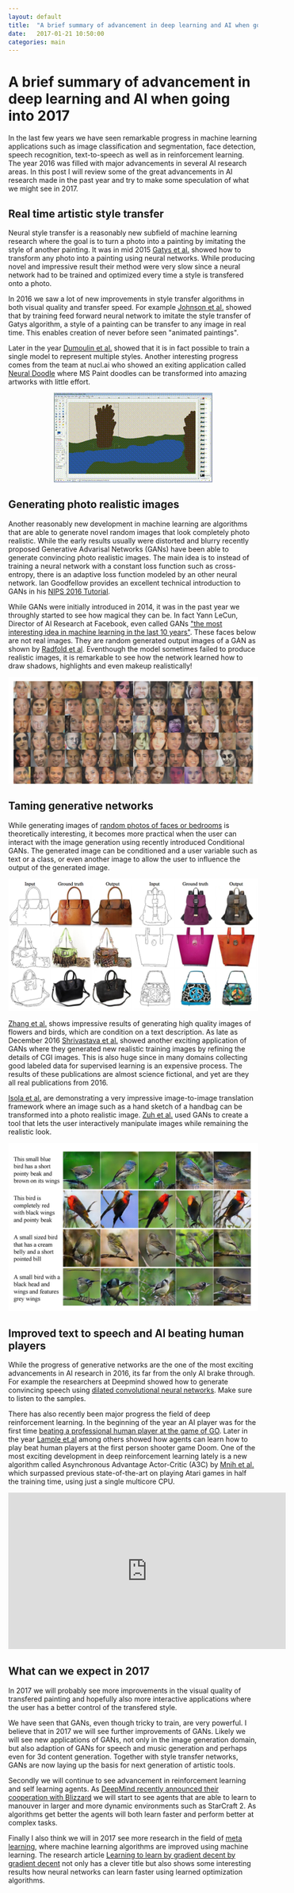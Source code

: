 ```yaml
---
layout: default
title:  "A brief summary of advancement in deep learning and AI when going into 2017"
date:   2017-01-21 10:50:00
categories: main
---
```

# A brief summary of advancement in deep learning and AI when going into 2017

In the last few years we have seen remarkable progress in machine learning applications such as image classification and segmentation, face detection, speech recognition, text-to-speech as well as in reinforcement learning. The year 2016 was filled with major advancements in several AI research areas. In this post I will review some of the great advancements in AI research made in the past year and try to make some speculation of what we might see in 2017.

## Real time artistic style transfer

Neural style transfer is a reasonably new subfield of machine learning research where the goal is to turn a photo into a painting by imitating the style of another painting. It was in mid 2015 [Gatys et al.](https://arxiv.org/abs/1508.06576) showed how to transform any photo into a painting using neural networks. While producing novel and impressive result their method were very slow since a neural network had to be trained and optimized every time a style is transfered onto a photo.

In 2016 we saw a lot of new improvements in style transfer algorithms in both visual quality and transfer speed. For example [Johnson et al.](https://arxiv.org/abs/1603.08155) showed that by training feed forward neural network to imitate the style transfer of Gatys algorithm, a style of a painting can be transfer to any image in real time. This enables creation of never before seen "animated paintings".

Later in the year [Dumoulin et al.](https://arxiv.org/abs/1610.07629) showed that it is in fact possible to train a single model to represent multiple styles. Another interesting progress comes from the team at nucl.ai who showed an exiting application called [Neural Doodle](https://nucl.ai/blog/neural-doodles/) where MS Paint doodles can be transformed into amazing artworks with little effort.

<!--

-->
<center><img src="/images/neural_doodle.gif" class="inline"/></center>


## Generating photo realistic images

Another reasonably new development in machine learning are algorithms that are able to generate novel random images that look completely photo realistic. While the early results usually were distorted and blurry recently proposed Generative Advarisal Networks (GANs) have been able to generate convincing photo realistic images. The main idea is to instead of training a neural network with a constant loss function such as cross-entropy, there is an adaptive loss function modeled by an other neural network. Ian Goodfellow provides an excellent technical introduction to GANs in his [NIPS 2016 Tutorial](https://arxiv.org/abs/1701.00160).

While GANs were initially introduced in 2014, it was in the past year we throughly started to see how magical they can be. In fact Yann LeCun, Director of AI Research at Facebook, even called GANs ["the most interesting idea in machine learning in the last 10 years"](https://www.quora.com/What-are-some-recent-and-potentially-upcoming-breakthroughs-in-deep-learning). These faces below are not real images. They are random generated output images of a GAN as shown by [Radfold et al](https://arxiv.org/abs/1511.06434). Eventhough the model sometimes failed to produce realistic images, it is remarkable to see how the network learned how to draw shadows, highlights and even makeup realistically!

<center><img src="/images/DCGAN_faces.png" class="inline"/></center>

## Taming generative networks

While generating images of [random photos of faces or bedrooms](https://github.com/Newmu/dcgan_code) is theoretically interesting, it becomes more practical when the user can interact with the image generation using recently introduced Conditional GANs. The generated image can be conditioned and a user variable such as text or a class, or even another image to allow the user to influence the output of the generated image.

<center><img src="/images/image-to-image_handbags.png" class="inline"/></center>

[Zhang et al.](https://arxiv.org/abs/1612.03242) shows impressive results of generating high quality images of flowers and birds, which are condition on a text description. As late as December 2016 [Shrivastava et al.](https://arxiv.org/abs/1612.07828) showed another exciting application of GANs where they generated new realistic training images by refining the details of CGI images. This is also huge since in many domains collecting good labeled data for supervised learning is an expensive process. The results of these publications are almost science fictional, and yet are they all real publications from 2016.

 [Isola et al.](https://arxiv.org/abs/1611.07004) are demonstrating a very impressive image-to-image translation framework where an image such as a hand sketch of a handbag can be transformed into a photo realistic image. [Zuh et al.](https://arxiv.org/abs/1609.03552v2) used GANs to create a tool that lets the user interactively manipulate images while remaining the realistic look.

<center><img src="/images/StackGAN_birds.png" class="inline"/></center>

## Improved text to speech and AI beating human players

While the progress of generative networks are the one of the most exciting advancements in AI research in 2016, its far from the only AI brake through. For example the researchers at Deepmind showed how to generate convincing speech using [dilated convolutional neural networks](https://deepmind.com/blog/wavenet-generative-model-raw-audio/). Make sure to listen to the samples.

There has also recently been major progress the field of deep reinforcement learning. In the beginning of the year an AI player was for the first time [beating a professional human player at the game of GO](http://www.nature.com/nature/journal/v529/n7587/full/nature16961.html). Later in the year [Lample et.al](https://arxiv.org/abs/1609.05521) among others showed how agents can learn how to play beat human players at the first person shooter game Doom. One of the most exciting development in deep reinforcement learning lately is a new algorithm called Asynchronous Advantage Actor-Critic (A3C) by [Mnih et al.](https://arxiv.org/abs/1602.01783) which surpassed previous state-of-the-art on playing Atari games in half the training time, using just a single multicore CPU.

<center><iframe width="560" height="315" src="https://www.youtube.com/embed/oo0TraGu6QY" frameborder="0" allowfullscreen></iframe></center>

## What can we expect in 2017

In 2017 we will probably see more improvements in the visual quality of transfered painting and hopefully also more interactive applications where the user has a better control of the transfered style.

We have seen that GANs, even though tricky to train, are very powerful. I believe that in 2017 we will see further improvements of GANs. Likely we will see new applications of GANs, not only in the image generation domain, but also adaption of GANs for speech and music generation and perhaps even for 3d content generation. Together with style transfer networks, GANs are now laying up the basis for next generation of artistic tools.

Secondly we will continue to see advancement in reinforcement learning and self learning agents. As [DeepMind recently announced their cooperation with Blizzard](https://deepmind.com/blog/deepmind-and-blizzard-release-starcraft-ii-ai-research-environment/) we will start to see agents that are able to learn to manouver in larger and more dynamic environments such as StarCraft 2. As algorithms get better the agents will both learn faster and perform better at complex tasks.

Finally I also think we will in 2017 see more research in the field of [meta learning](https://en.wikipedia.org/wiki/Meta_learning_(computer_science)), where machine learning algorithms are improved using machine learning. The research article [Learning to learn by gradient decent by gradient decent](https://arxiv.org/abs/1606.04474) not only has a clever title but also shows some interesting results how neural networks can learn faster using learned optimization algorithms.

